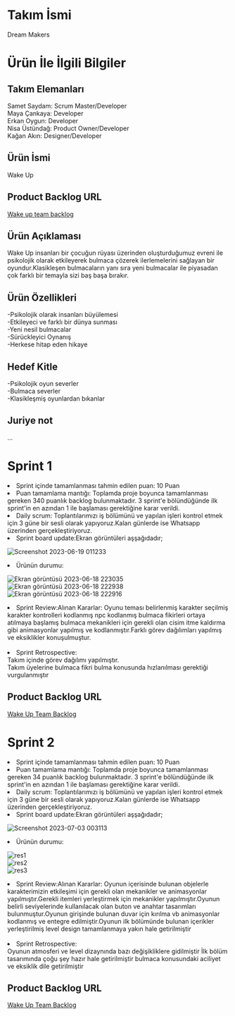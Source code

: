# Takım İsmi
Dream Makers
# Ürün İle İlgili Bilgiler
## Takım Elemanları
Samet Saydam: Scrum Master/Developer </br>
Maya Çankaya: Developer</br>
Erkan Oygun: Developer</br>
Nisa Üstündağ: Product Owner/Developer</br>
Kağan Akın:  Designer/Developer

## Ürün İsmi
Wake Up </br>

## Product Backlog URL</br>
[Wake up team backlog](https://trello.com/b/F17YZahw/wakeup)
## Ürün Açıklaması
Wake Up insanları bir çocuğun rüyası üzerinden oluşturduğumuz evreni ile  psikolojik olarak etkileyerek bulmaca çözerek ilerlemelerini sağlayan bir oyundur.Klasikleşen bulmacaların yanı sıra yeni bulmacalar ile piyasadan çok farklı bir temayla sizi baş başa bırakır.
## Ürün Özellikleri
-Psikolojik olarak insanları büyülemesi </br>
-Etkileyeci ve farklı bir dünya sunması </br> 
-Yeni nesil bulmacalar</br>
-Sürückleyici Oynanış</br>
-Herkese hitap eden hikaye </br>
## Hedef Kitle
-Psikolojik oyun severler</br>
-Bulmaca severler </br>
-Klasikleşmiş oyunlardan bıkanlar</br>

## Juriye not
...

# Sprint 1
<li>
  Sprint içinde tamamlanması tahmin edilen puan: 10 Puan
  </li>
<li>
  Puan tamamlama mantığı: Toplamda proje boyunca tamamlanması gereken 340 puanlık backlog bulunmaktadır. 3 sprint'e bölündüğünde ilk sprint'in en azından 1 ile başlaması gerektiğine karar verildi.
</li>
<li>
  Daily scrum: Toplantılarımızı iş bölümünü ve yapılan işleri kontrol etmek için 3 güne bir sesli olarak yapıyoruz.Kalan günlerde ise Whatsapp üzerinden gerçekleştiriyoruz.
</li>
<li>
 Sprint board update:Ekran görüntüleri aşşağıdadır;
</li>

![Screenshot 2023-06-19 011233](https://github.com/erkanoygun/OUABootcampGame/assets/96135126/8c5dd4e6-f619-4cf4-812c-e201998476f8) </br>
<li>
  Ürünün durumu:
</li>

  ![Ekran görüntüsü 2023-06-18 223035](https://github.com/erkanoygun/OUABootcampGame/assets/96135126/4819ef36-fbf4-4bdb-b594-3a200b1ad8ce) </br>
![Ekran görüntüsü 2023-06-18 222938](https://github.com/erkanoygun/OUABootcampGame/assets/96135126/fa6ef684-c908-4ea4-8c60-954a9ba57f23) </br>
![Ekran görüntüsü 2023-06-18 222916](https://github.com/erkanoygun/OUABootcampGame/assets/96135126/3dbb0ab9-c8d6-47af-8c7f-23d2d57c3d1a) </br>

<li>
  Sprint Review:Alınan Kararlar: Oyunu teması belirlenmiş karakter seçilmiş karakter kontrolleri kodlanmış npc kodlanmış bulmaca fikirleri ortaya atılmaya başlamış
  bulmaca mekanikleri için gerekli olan cisim itme kaldırma gibi animasyonlar yapılmış ve kodlanmıştır.Farklı görev dağılımları yapılmış ve eksiklikler konuşulmuştur.
</li> </br>

<li>
  Sprint Retrospective: </br>
  Takım içinde görev dağılımı yapılmıştır. </br>
  Takım üyelerine bulmaca fikri bulma konusunda hızlanılması gerektiği vurgulanmıştır


</li>

 ## Product Backlog URL</br>

[Wake Up Team Backlog](https://trello.com/b/F17YZahw/wakeup) </br>
# Sprint 2
<li>
  Sprint içinde tamamlanması tahmin edilen puan: 10 Puan
  </li>
<li>
  Puan tamamlama mantığı: Toplamda proje boyunca tamamlanması gereken 34 puanlık backlog bulunmaktadır. 3 sprint'e bölündüğünde ilk sprint'in en azından 1 ile başlaması gerektiğine karar verildi.
</li>
<li>
  Daily scrum: Toplantılarımızı iş bölümünü ve yapılan işleri kontrol etmek için 3 güne bir sesli olarak yapıyoruz.Kalan günlerde ise Whatsapp üzerinden gerçekleştiriyoruz.
</li>
<li>
 Sprint board update:Ekran görüntüleri aşşağıdadır;
</li>

![Screenshot 2023-07-03 003113](https://github.com/erkanoygun/OUABootcampGame/assets/96135126/639b51c4-62f1-4b72-bd36-e8204bee709e)
 </br>
<li>
  Ürünün durumu:
</li>

  ![res1](https://github.com/erkanoygun/OUABootcampGame/assets/96135126/c3568bae-63c7-4867-a5cf-0d3fea42189e)
</br>
![res2](https://github.com/erkanoygun/OUABootcampGame/assets/96135126/51b3db0b-8ba2-4467-b93d-ca177562ef0c)
 </br>
![res3](https://github.com/erkanoygun/OUABootcampGame/assets/96135126/05e2c739-468d-410a-bb7f-dd279264e05e)
 </br>

<li>
  Sprint Review:Alınan Kararlar: Oyunun içerisinde bulunan objelerle karakterimizin etkileşimi için gerekli olan mekanikler ve animasyonlar yapılmıştır.Gerekli itemleri yerleştirmek için mekanikler yapılmıştır.Oyunun belirli seviyelerinde kullanılacak olan buton ve anahtar tasarımları bulunmuştur.Oyunun girişinde bulunan duvar için kırılma vb animasyonlar kodlanmış ve entegre edilmiştir.Oyunun ilk bölümünde bulunan içerikler yerleştirilmiş level design tamamlanmaya yakın hale getirilmiştir

</li> </br>

<li>
  Sprint Retrospective: </br>
  Oyunun atmosferi ve level dizaynında bazı değişikliklere gidilmiştir
  İlk bölüm tasarımında çoğu şey hazır hale getirilmiştir
  bulmaca konusundaki aciliyet ve eksiklik dile getirilmiştir</br>
  


</li>

 ## Product Backlog URL</br>

[Wake Up Team Backlog](https://trello.com/b/F17YZahw/wakeup)











